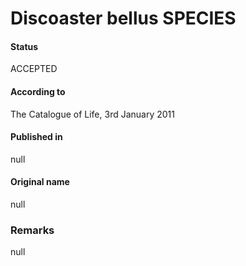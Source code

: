 Discoaster bellus SPECIES
=======

#### Status
ACCEPTED

#### According to
The Catalogue of Life, 3rd January 2011

#### Published in
null

#### Original name
null

### Remarks
null